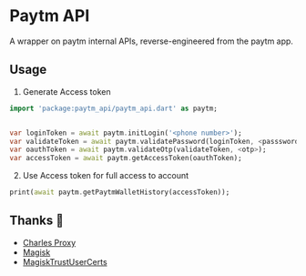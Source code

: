 # Paytm API

A wrapper on paytm internal APIs, reverse-engineered from the paytm app.

## Usage

1. Generate Access token

```dart
import 'package:paytm_api/paytm_api.dart' as paytm;


var loginToken = await paytm.initLogin('<phone number>');
var validateToken = await paytm.validatePassword(loginToken, <passsword>);
var oauthToken = await paytm.validateOtp(validateToken, <otp>);
var accessToken = await paytm.getAccessToken(oauthToken);
```

2. Use Access token for full access to account

```dart
print(await paytm.getPaytmWalletHistory(accessToken));
```

## Thanks 🙏

- [Charles Proxy](https://www.charlesproxy.com/)
- [Magisk](https://magiskmanager.com/)
- [MagiskTrustUserCerts](https://github.com/NVISO-BE/MagiskTrustUserCerts)

